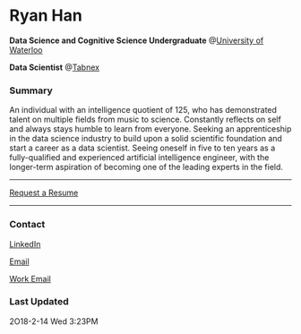 # Ryan Han

**Data Science and Cognitive Science Undergraduate** @[University of Waterloo](https://uwaterloo.ca/)

**Data Scientist** @[Tabnex](https://tabnex.com/)

### Summary

An individual with an intelligence quotient of 125, who has demonstrated talent on multiple fields from music to science. Constantly reflects on self and always stays humble to learn from everyone. Seeking an apprenticeship in the data science industry to build upon a solid scientific foundation and start a career as a data scientist. Seeing oneself in five to ten years as a fully-qualified and experienced artificial intelligence engineer, with the longer-term aspiration of becoming one of the leading experts in the field. 
___
[Request a Resume](mailto:ryan.han@uwaterloo.ca)
___

### Contact

[LinkedIn](https://www.linkedin.com/in/ryanxjhan/)

[Email](mailto:ryan.han@uwaterloo.ca)

[Work Email](mailto:ryan@tabnex.com)

### Last Updated

2O18-2-14 Wed 3:23PM

